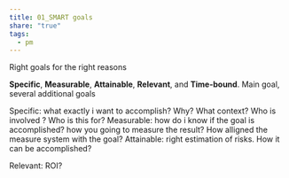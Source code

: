 ```yaml
---
title: 01_SMART goals
share: "true"
tags:
  - pm
---
```

Right goals for the right reasons 

**Specific**, **Measurable**, **Attainable**, **Relevant**, and **Time-bound**.
Main goal, several additional goals

Specific: what exactly i want to accomplish? Why? What context? Who is involved ? Who is this for? 
Measurable: how do i know if the goal is accomplished? how you going to measure the result?  How alligned the measure system with the goal? 
Attainable:  right estimation of risks. How it can be accomplished? 
 

Relevant: ROI?  
